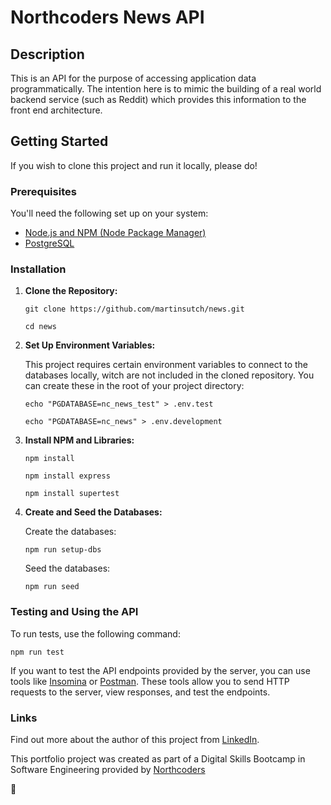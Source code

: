 # Northcoders News API

## Description

This is an API for the purpose of accessing application data programmatically. The intention here is to mimic the building of a real world backend service (such as Reddit) which provides this information to the front end architecture.

## Getting Started

If you wish to clone this project and run it locally, please do!

### Prerequisites

You'll need the following set up on your system:

-   [Node.js and NPM (Node Package Manager)](https://docs.npmjs.com/downloading-and-installing-node-js-and-npm)
-   [PostgreSQL](https://www.postgresql.org/download/)

### Installation

1. **Clone the Repository:**

    ```
    git clone https://github.com/martinsutch/news.git
    ```

    ```
    cd news
    ```

2. **Set Up Environment Variables:**

    This project requires certain environment variables to connect to the databases locally, witch are not included in the cloned repository. You can create these in the root of your project directory:

    ```
    echo "PGDATABASE=nc_news_test" > .env.test
    ```

    ```
    echo "PGDATABASE=nc_news" > .env.development
    ```

3. **Install NPM and Libraries:**

    ```
    npm install
    ```

    ```
    npm install express
    ```

    ```
    npm install supertest
    ```

4. **Create and Seed the Databases:**

    Create the databases:

    ```
    npm run setup-dbs
    ```

    Seed the databases:

    ```
    npm run seed
    ```

### Testing and Using the API

To run tests, use the following command:

```
npm run test
```

If you want to test the API endpoints provided by the server, you can use tools like [Insomina](https://insomnia.rest/download) or [Postman](https://www.postman.com/downloads/). These tools allow you to send HTTP requests to the server, view responses, and test the endpoints.

### Links

Find out more about the author of this project from [LinkedIn](https://www.linkedin.com/in/martinsutch/).

This portfolio project was created as part of a Digital Skills Bootcamp in Software Engineering provided by [Northcoders](https://northcoders.com/)

🦄
